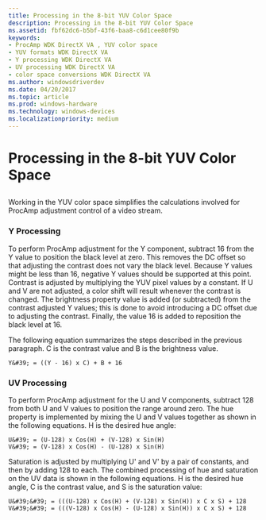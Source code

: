 ```yaml
---
title: Processing in the 8-bit YUV Color Space
description: Processing in the 8-bit YUV Color Space
ms.assetid: fbf62dc6-b5bf-43f6-baa8-c6d1cee80f9b
keywords:
- ProcAmp WDK DirectX VA , YUV color space
- YUV formats WDK DirectX VA
- Y processing WDK DirectX VA
- UV processing WDK DirectX VA
- color space conversions WDK DirectX VA
ms.author: windowsdriverdev
ms.date: 04/20/2017
ms.topic: article
ms.prod: windows-hardware
ms.technology: windows-devices
ms.localizationpriority: medium
---
```


# Processing in the 8-bit YUV Color Space


## <span id="ddk_processing_in_the_8_bit_yuv_color_space_gg"></span><span id="DDK_PROCESSING_IN_THE_8_BIT_YUV_COLOR_SPACE_GG"></span>


Working in the YUV color space simplifies the calculations involved for ProcAmp adjustment control of a video stream.

### <span id="Y_Processing"></span><span id="y_processing"></span><span id="Y_PROCESSING"></span>Y Processing

To perform ProcAmp adjustment for the Y component, subtract 16 from the Y value to position the black level at zero. This removes the DC offset so that adjusting the contrast does not vary the black level. Because Y values might be less than 16, negative Y values should be supported at this point. Contrast is adjusted by multiplying the YUV pixel values by a constant. If U and V are not adjusted, a color shift will result whenever the contrast is changed. The brightness property value is added (or subtracted) from the contrast adjusted Y values; this is done to avoid introducing a DC offset due to adjusting the contrast. Finally, the value 16 is added to reposition the black level at 16.

The following equation summarizes the steps described in the previous paragraph. C is the contrast value and B is the brightness value.

```
Y&#39; = ((Y - 16) x C) + B + 16
```

### <span id="UV_Processing"></span><span id="uv_processing"></span><span id="UV_PROCESSING"></span>UV Processing

To perform ProcAmp adjustment for the U and V components, subtract 128 from both U and V values to position the range around zero. The hue property is implemented by mixing the U and V values together as shown in the following equations. H is the desired hue angle:

```
U&#39; = (U-128) x Cos(H) + (V-128) x Sin(H)
V&#39; = (V-128) x Cos(H) - (U-128) x Sin(H)
```

Saturation is adjusted by multiplying U' and V' by a pair of constants, and then by adding 128 to each. The combined processing of hue and saturation on the UV data is shown in the following equations. H is the desired hue angle, C is the contrast value, and S is the saturation value:

```
U&#39;&#39; = (((U-128) x Cos(H) + (V-128) x Sin(H)) x C x S) + 128
V&#39;&#39; = (((V-128) x Cos(H) - (U-128) x Sin(H)) x C x S) + 128
```

 

 





